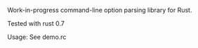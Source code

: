 Work-in-progress command-line option parsing library for Rust.

Tested with rust 0.7

Usage: See demo.rc
  
